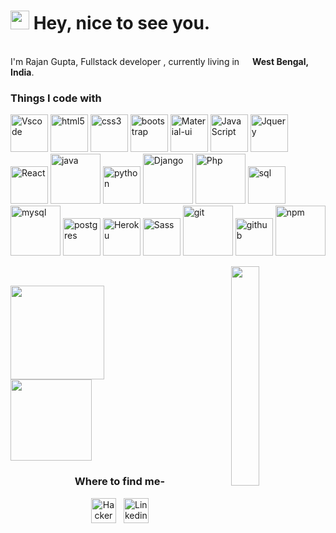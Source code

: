 
<h1><img src="https://emojis.slackmojis.com/emojis/images/1531849430/4246/blob-sunglasses.gif?1531849430" width="30"/> Hey, nice to see you.</h1>


<p></br> I'm Rajan Gupta, Fullstack developer , currently living in <img src="https://image.flaticon.com/icons/png/128/321/321238.png" width="13"/> <b>West Bengal, India</b>. 

</p>
<h3>Things I code with</h3>
<p>
    <img alt="Vscode" src="https://media.giphy.com/media/IdyAQJVN2kVPNUrojM/giphy.gif" width="60px" />
   <img alt="html5" src="https://media.giphy.com/media/XAxylRMCdpbEWUAvr8/giphy.gif" width="60px" />
  <img alt="css3" src="https://media.giphy.com/media/fsEaZldNC8A1PJ3mwp/giphy.gif" width="60px" />
  <img alt="bootstrap" src="https://media.giphy.com/media/Sr8xDpMwVKOHUWDVRD/giphy.gif" width="60px" />
  <img alt="Material-ui" src="https://material-ui.com/static/logo.png" width="60px" /> 
  <img alt="JavaScript" src="https://media.giphy.com/media/ln7z2eWriiQAllfVcn/giphy.gif" width="60px" /> 
  <img alt="Jquery" src="https://generic-ui.com/assets/images/platform-logos/jquery.logo.jpg" width="60px" /> 
  <img alt="React" src="https://media.giphy.com/media/eNAsjO55tPbgaor7ma/giphy.gif" width="60px" />
  <img alt="java" src="https://logos-download.com/wp-content/uploads/2016/10/Java_logo_icon.png" width="80px" />
  <img alt="python" src="https://media.giphy.com/media/LMt9638dO8dftAjtco/giphy.gif" width="60px" />
  <img alt="Django" src="https://logos-download.com/wp-content/uploads/2019/06/Django_Logo.png" width="80px" />
    <img alt="Php" src="https://media.giphy.com/media/JqDcpPX8vWahUny0pE/giphy.gif" width="80px" />
  <img alt="sql" src="https://upload.wikimedia.org/wikipedia/commons/thumb/9/97/Sqlite-square-icon.svg/256px-Sqlite-square-icon.svg.png" width="60px" />
  <img alt="mysql" src="https://download.logo.wine/logo/MySQL/MySQL-Logo.wine.png" width="80px" />
  <img alt="postgres" src="https://cdn.iconscout.com/icon/free/png-256/postgresql-11-1175122.png" width="60px" />
  <img alt="Heroku" src="https://cdn.iconscout.com/icon/free/png-512/heroku-5-569467.png" width="60px" />
  <img alt="Sass" src="https://sass-lang.com/assets/img/styleguide/seal-color-aef0354c.png" width="60px"/>
  <img alt="git" src="https://media.giphy.com/media/kH6CqYiquZawmU1HI6/giphy.gif" width="80px" />
  <img alt="github" src="https://media.giphy.com/media/du3J3cXyzhj75IOgvA/giphy.gif" width="60px" />
  <img alt="npm" src="https://upload.wikimedia.org/wikipedia/commons/thumb/d/db/Npm-logo.svg/800px-Npm-logo.svg.png" width="80px" />
</p>
<img src="https://media.giphy.com/media/USV0ym3bVWQJJmNu3N/giphy.gif"  align="right" width="30%" />&nbsp;&nbsp;&nbsp;&nbsp;&nbsp;&nbsp;
<p>
<img height='150px' src="https://github-readme-stats.vercel.app/api?username=Rajangupta09&show_icons=true&theme=tokyonight&count_private=true&include_all_commits=false&" /><br /> <img height='130px' src="https://github-readme-stats.vercel.app/api/top-langs/?username=Rajangupta09&hide_title=true&layout=compact&bg_color=0,0,0,0&theme=graywhite&hide=html,css&langs_count=6&count_private=true" />
</p>

<h3 align="center">Where to find me-</h3>
<p align="center"><a href="https://www.hackerrank.com/rjnkumar05"  target="_blank"><img alt="HackerRank" src="https://pbs.twimg.com/profile_images/1281089565306978306/lY9LTGve_400x400.jpg" width="40px" /></a>&nbsp;&nbsp; 
<a href="https://www.linkedin.com/in/rajangupta09" target="_blank"><img alt="Linkedin" src="https://cdn.jsdelivr.net/npm/simple-icons@v3/icons/linkedin.svg" width="40px" /></a> 
  
</p>


